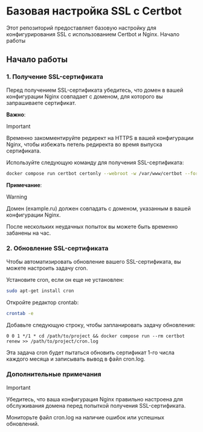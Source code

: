 # Базовая настройка SSL с Certbot

Этот репозиторий предоставляет базовую настройку для конфигурирования SSL с использованием Certbot и Nginx.
Начало работы

## Начало работы

### 1. Получение SSL-сертификата

Перед получением SSL-сертификата убедитесь, что домен в вашей конфигурации Nginx совпадает с доменом, для которого вы запрашиваете сертификат.

**Важно**: 
> [!IMPORTANT]
> Временно закомментируйте редирект на HTTPS в вашей конфигурации Nginx, чтобы избежать петель редиректа во время выпуска сертификата.

Используйте следующую команду для получения SSL-сертификата:
```bash
docker compose run certbot certonly --webroot -w /var/www/certbot --force-renewal --email example@gmail.com -d example.ru --agree-tos
```

**Примечание**:
> [!WARNING]
> Домен (example.ru) должен совпадать с доменом, указанным в вашей конфигурации Nginx.
> 
> После нескольких неудачных попыток вы можете быть временно забанены на час.


### 2. Обновление SSL-сертификата

Чтобы автоматизировать обновление вашего SSL-сертификата, вы можете настроить задачу cron.

Установите cron, если он еще не установлен:

```bash
sudo apt-get install cron
```

Откройте редактор crontab:

```bash
crontab -e
```

Добавьте следующую строку, чтобы запланировать задачу обновления:

```
0 0 1 */1 * cd /path/to/project && docker compose run --rm certbot renew >> /path/to/project/cron.log
```

Эта задача cron будет пытаться обновить сертификат 1-го числа каждого месяца и записывать вывод в файл cron.log.


### Дополнительные примечания

> [!IMPORTANT]
> Убедитесь, что ваша конфигурация Nginx правильно настроена для обслуживания домена перед попыткой получения SSL-сертификата.
> 
> Мониторьте файл cron.log на наличие ошибок или успешных обновлений.
